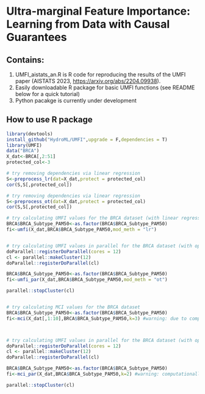 # Ultra-marginal Feature Importance: Learning from Data with Causal Guarantees
## Contains:
1.  UMFI_aistats_an.R is R code for reproducing the results of the UMFI paper (AISTATS 2023, https://arxiv.org/abs/2204.09938). 
2.  Easily downloadable R package for basic UMFI functions (see README below for a quick tutorial)
3.  Python pacakge is currently under development

## How to use R package
``` R
library(devtools)
install_github("HydroML/UMFI",upgrade = F,dependencies = T)
library(UMFI)
data("BRCA")
X_dat<-BRCA[,2:51]
protected_col<-3

# try removing dependencies via linear regression
S<-preprocess_lr(dat=X_dat,protect = protected_col)
cor(S,S[,protected_col])

# try removing dependencies via linear regression
S<-preprocess_ot(dat=X_dat,protect = protected_col)
cor(S,S[,protected_col])

# try calculating UMFI values for the BRCA dataset (with linear regression)
BRCA$BRCA_Subtype_PAM50<-as.factor(BRCA$BRCA_Subtype_PAM50)
fi<-umfi(X_dat,BRCA$BRCA_Subtype_PAM50,mod_meth = "lr")


# try calculating UMFI values in parallel for the BRCA dataset (with optimal transport)
doParallel::registerDoParallel(cores = 12)
cl <- parallel::makeCluster(12)
doParallel::registerDoParallel(cl)

BRCA$BRCA_Subtype_PAM50<-as.factor(BRCA$BRCA_Subtype_PAM50)
fi<-umfi_par(X_dat,BRCA$BRCA_Subtype_PAM50,mod_meth = "ot")

parallel::stopCluster(cl)


# try calculating MCI values for the BRCA dataset
BRCA$BRCA_Subtype_PAM50<-as.factor(BRCA$BRCA_Subtype_PAM50)
fi<-mci(X_dat[,1:10],BRCA$BRCA_Subtype_PAM50,k=3) #warning: due to computational complexity, do not try large datasets or large k



# try calculating UMFI values in parallel for the BRCA dataset (with optimal transport)
doParallel::registerDoParallel(cores = 12)
cl <- parallel::makeCluster(12)
doParallel::registerDoParallel(cl)

BRCA$BRCA_Subtype_PAM50<-as.factor(BRCA$BRCA_Subtype_PAM50)
fi<-mci_par(X_dat,BRCA$BRCA_Subtype_PAM50,k=2) #warning: computationally expensive

parallel::stopCluster(cl)

```


